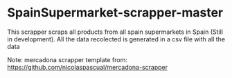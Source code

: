 # SpainSupermarket-scrapper-master

This scrapper scraps all products from all spain supermarkets in Spain (Still in development). All the data recolected is generated in a csv file with all the data

Note: mercadona scrapper template from: https://github.com/nicolaspascual/mercadona-scrapper
